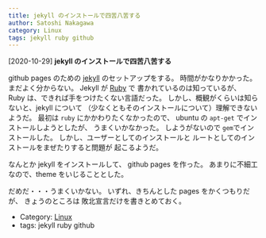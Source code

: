 ```yaml
---
title: jekyll のインストールで四苦八苦する
author: Satoshi Nakagawa
category: Linux
tags: jekyll ruby github
---
```


[2020-10-29] **jekyll のインストールで四苦八苦する** 

 github pages のための
[jekyll](jekyllrb.com) のセットアップをする。
時間がかなりかかった。
まだよく分からない。
Jekyll が
[Ruby](https://www.ruby-lang.org/ja/) で
書かれているのは知っているが、
Ruby は、できれば手をつけたくない言語だった。
しかし、概観がくらいは知らないと、jekyll について
（少なくともそのインストールについて）理解できないようだ。
最初は `ruby` にかかわりたくなかったので、
ubuntu の `apt-get` でインストールしようとしたが、
うまくいかなかった。
しようがないので `gem`でインストールした。
しかし、ユーザーとしてのインストールと
ルートとしてのインストールをまぜたりすると問題が
起こるようだ。

 なんとか jekyll をインストールして、
github pages を作った。
あまりに不細工なので、theme をいじることとした。

<!--more-->

 だめだ・・・うまくいかない。
いずれ、きちんとした pages をかくつもりだが、
きょうのところは
敗北宣言だけを書きとめておく。

- Category: [Linux](https://merapano.github.io/categories.html#Linux)
- tags: jekyll ruby github
